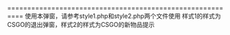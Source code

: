 ==========================================================
使用本弹窗，请参考style1.php和style2.php两个文件使用
样式1的样式为CSGO的退出弹窗，样式2的样式为CSGO的新物品提示